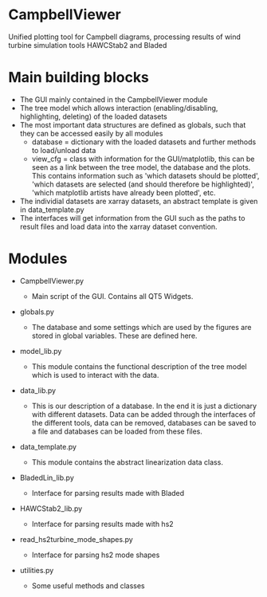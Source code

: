 # CampbellViewer
Unified plotting tool for Campbell diagrams, processing results of wind turbine simulation tools HAWCStab2 and Bladed


# Main building blocks
- The GUI mainly contained in the CampbellViewer module
- The tree model which allows interaction (enabling/disabling, highlighting, deleting) of the loaded datasets
- The most important data structures are defined as globals, such that they can be accessed easily by all modules
  - database = dictionary with the loaded datasets and further methods to load/unload data
  - view_cfg = class with information for the GUI/matplotlib, this can be seen as a link between the tree model, the database and the plots. This contains information such as 'which datasets should be plotted', 'which datasets are selected (and should therefore be highlighted)', 'which matplotlib artists have already been plotted', etc.
- The individial datasets are xarray datasets, an abstract template is given in data_template.py
- The interfaces will get information from the GUI such as the paths to result files and load data into the xarray dataset convention.

# Modules

- CampbellViewer.py
  - Main script of the GUI. Contains all QT5 Widgets.
  
- globals.py
  - The database and some settings which are used by the figures are stored in global variables. These are defined here.
  
- model_lib.py
  - This module contains the functional description of the tree model which is used to interact with the data.
  
- data_lib.py
  - This is our description of a database. In the end it is just a dictionary with different datasets. Data can be added through the interfaces of the different tools, data can be removed, databases can be saved to a file and databases can be loaded from these files. 
  
- data_template.py
  - This module contains the abstract linearization data class. 
  
- BladedLin_lib.py
  - Interface for parsing results made with Bladed

- HAWCStab2_lib.py
  - Interface for parsing results made with hs2
  
- read_hs2turbine_mode_shapes.py
  - Interface for parsing hs2 mode shapes

- utilities.py
  - Some useful methods and classes
  

